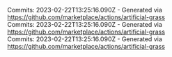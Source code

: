 Commits: 2023-02-22T13:25:16.090Z - Generated via https://github.com/marketplace/actions/artificial-grass
<br>
Commits: 2023-02-22T13:25:16.090Z - Generated via https://github.com/marketplace/actions/artificial-grass
<br>
Commits: 2023-02-22T13:25:16.090Z - Generated via https://github.com/marketplace/actions/artificial-grass
<br>
